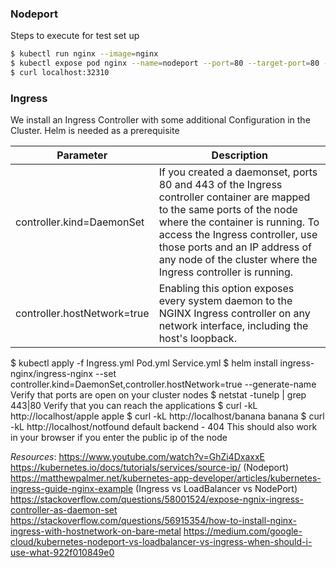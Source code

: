 ### Nodeport

Steps to execute for test set up
```bash
$ kubectl run nginx --image=nginx
$ kubectl expose pod nginx --name=nodeport --port=80 --target-port=80 --type=NodePort
$ curl localhost:32310
```

### Ingress 

We install an Ingress Controller with some additional Configuration in the Cluster. Helm is needed as a prerequisite

| Parameter |        Description    | 
| ------------- | ------------- | 
| controller.kind=DaemonSet      |If you created a daemonset, ports 80 and 443 of the Ingress controller container are mapped to the same ports of the node where the container is running. To access the Ingress controller, use those ports and an IP address of any node of the cluster where the Ingress controller is running.|
| controller.hostNetwork=true      |Enabling this option exposes every system daemon to the NGINX Ingress controller on any network interface, including the host's loopback. | 

$ kubectl apply -f Ingress.yml Pod.yml Service.yml 
$ helm install ingress-nginx/ingress-nginx --set controller.kind=DaemonSet,controller.hostNetwork=true --generate-name
Verify that ports are open on your cluster nodes
$ netstat -tunelp | grep 443|80
Verify that you can reach the applications
$ curl -kL http://localhost/apple
apple
$ curl -kL http://localhost/banana
banana
$ curl -kL http://localhost/notfound
default backend - 404
This should also work in your browser if you enter the public ip of the node

*Resources*:
https://www.youtube.com/watch?v=GhZi4DxaxxE
https://kubernetes.io/docs/tutorials/services/source-ip/ (Nodeport)
https://matthewpalmer.net/kubernetes-app-developer/articles/kubernetes-ingress-guide-nginx-example (Ingress vs LoadBalancer vs NodePort)
https://stackoverflow.com/questions/58001524/expose-ngnix-ingress-controller-as-daemon-set
https://stackoverflow.com/questions/56915354/how-to-install-nginx-ingress-with-hostnetwork-on-bare-metal
https://medium.com/google-cloud/kubernetes-nodeport-vs-loadbalancer-vs-ingress-when-should-i-use-what-922f010849e0
